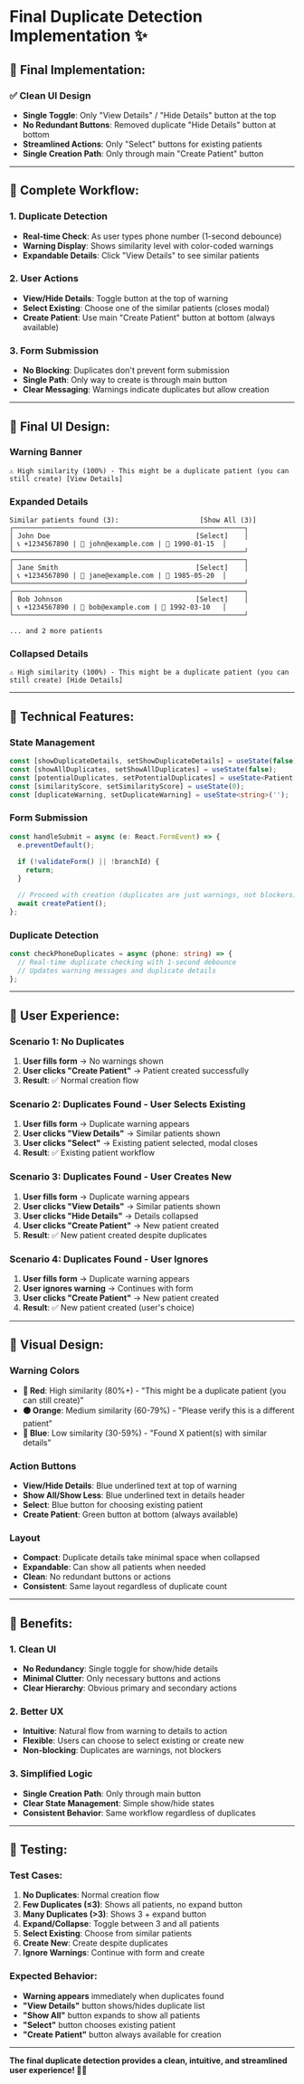 # Final Duplicate Detection Implementation ✨

## **🎯 Final Implementation:**

### **✅ Clean UI Design**
- **Single Toggle**: Only "View Details" / "Hide Details" button at the top
- **No Redundant Buttons**: Removed duplicate "Hide Details" button at bottom
- **Streamlined Actions**: Only "Select" buttons for existing patients
- **Single Creation Path**: Only through main "Create Patient" button

---

## **🔧 Complete Workflow:**

### **1. Duplicate Detection**
- **Real-time Check**: As user types phone number (1-second debounce)
- **Warning Display**: Shows similarity level with color-coded warnings
- **Expandable Details**: Click "View Details" to see similar patients

### **2. User Actions**
- **View/Hide Details**: Toggle button at the top of warning
- **Select Existing**: Choose one of the similar patients (closes modal)
- **Create Patient**: Use main "Create Patient" button at bottom (always available)

### **3. Form Submission**
- **No Blocking**: Duplicates don't prevent form submission
- **Single Path**: Only way to create is through main button
- **Clear Messaging**: Warnings indicate duplicates but allow creation

---

## **🎨 Final UI Design:**

### **Warning Banner**
```
⚠️ High similarity (100%) - This might be a duplicate patient (you can still create) [View Details]
```

### **Expanded Details**
```
Similar patients found (3):                    [Show All (3)]
┌─────────────────────────────────────────────────────────┐
│ John Doe                                    [Select]    │
│ 📞 +1234567890 | 📧 john@example.com | 🎂 1990-01-15  │
└─────────────────────────────────────────────────────────┘
┌─────────────────────────────────────────────────────────┐
│ Jane Smith                                  [Select]    │
│ 📞 +1234567890 | 📧 jane@example.com | 🎂 1985-05-20  │
└─────────────────────────────────────────────────────────┘
┌─────────────────────────────────────────────────────────┐
│ Bob Johnson                                 [Select]    │
│ 📞 +1234567890 | 📧 bob@example.com | 🎂 1992-03-10   │
└─────────────────────────────────────────────────────────┘

... and 2 more patients
```

### **Collapsed Details**
```
⚠️ High similarity (100%) - This might be a duplicate patient (you can still create) [Hide Details]
```

---

## **🔧 Technical Features:**

### **State Management**
```typescript
const [showDuplicateDetails, setShowDuplicateDetails] = useState(false);
const [showAllDuplicates, setShowAllDuplicates] = useState(false);
const [potentialDuplicates, setPotentialDuplicates] = useState<Patient[]>([]);
const [similarityScore, setSimilarityScore] = useState(0);
const [duplicateWarning, setDuplicateWarning] = useState<string>('');
```

### **Form Submission**
```typescript
const handleSubmit = async (e: React.FormEvent) => {
  e.preventDefault();
  
  if (!validateForm() || !branchId) {
    return;
  }

  // Proceed with creation (duplicates are just warnings, not blockers)
  await createPatient();
};
```

### **Duplicate Detection**
```typescript
const checkPhoneDuplicates = async (phone: string) => {
  // Real-time duplicate checking with 1-second debounce
  // Updates warning messages and duplicate details
};
```

---

## **🎯 User Experience:**

### **Scenario 1: No Duplicates**
1. **User fills form** → No warnings shown
2. **User clicks "Create Patient"** → Patient created successfully
3. **Result**: ✅ Normal creation flow

### **Scenario 2: Duplicates Found - User Selects Existing**
1. **User fills form** → Duplicate warning appears
2. **User clicks "View Details"** → Similar patients shown
3. **User clicks "Select"** → Existing patient selected, modal closes
4. **Result**: ✅ Existing patient workflow

### **Scenario 3: Duplicates Found - User Creates New**
1. **User fills form** → Duplicate warning appears
2. **User clicks "View Details"** → Similar patients shown
3. **User clicks "Hide Details"** → Details collapsed
4. **User clicks "Create Patient"** → New patient created
5. **Result**: ✅ New patient created despite duplicates

### **Scenario 4: Duplicates Found - User Ignores**
1. **User fills form** → Duplicate warning appears
2. **User ignores warning** → Continues with form
3. **User clicks "Create Patient"** → New patient created
4. **Result**: ✅ New patient created (user's choice)

---

## **🎨 Visual Design:**

### **Warning Colors**
- **🔴 Red**: High similarity (80%+) - "This might be a duplicate patient (you can still create)"
- **🟠 Orange**: Medium similarity (60-79%) - "Please verify this is a different patient"
- **🔵 Blue**: Low similarity (30-59%) - "Found X patient(s) with similar details"

### **Action Buttons**
- **View/Hide Details**: Blue underlined text at top of warning
- **Show All/Show Less**: Blue underlined text in details header
- **Select**: Blue button for choosing existing patient
- **Create Patient**: Green button at bottom (always available)

### **Layout**
- **Compact**: Duplicate details take minimal space when collapsed
- **Expandable**: Can show all patients when needed
- **Clean**: No redundant buttons or actions
- **Consistent**: Same layout regardless of duplicate count

---

## **🚀 Benefits:**

### **1. Clean UI**
- **No Redundancy**: Single toggle for show/hide details
- **Minimal Clutter**: Only necessary buttons and actions
- **Clear Hierarchy**: Obvious primary and secondary actions

### **2. Better UX**
- **Intuitive**: Natural flow from warning to details to action
- **Flexible**: Users can choose to select existing or create new
- **Non-blocking**: Duplicates are warnings, not blockers

### **3. Simplified Logic**
- **Single Creation Path**: Only through main button
- **Clear State Management**: Simple show/hide states
- **Consistent Behavior**: Same workflow regardless of duplicates

---

## **🧪 Testing:**

### **Test Cases:**
1. **No Duplicates**: Normal creation flow
2. **Few Duplicates (≤3)**: Shows all patients, no expand button
3. **Many Duplicates (>3)**: Shows 3 + expand button
4. **Expand/Collapse**: Toggle between 3 and all patients
5. **Select Existing**: Choose from similar patients
6. **Create New**: Create despite duplicates
7. **Ignore Warnings**: Continue with form and create

### **Expected Behavior:**
- **Warning appears** immediately when duplicates found
- **"View Details"** button shows/hides duplicate list
- **"Show All"** button expands to show all patients
- **"Select"** button chooses existing patient
- **"Create Patient"** button always available for creation

---

**The final duplicate detection provides a clean, intuitive, and streamlined user experience! 🎉✨**
